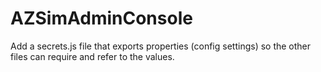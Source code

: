 ﻿# AZSimAdminConsole
 
 Add a secrets.js file that exports properties (config settings) so the other files can require and refer to the values.


